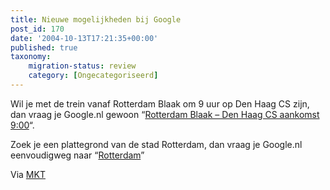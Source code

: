 ```yaml
---
title: Nieuwe mogelijkheden bij Google
post_id: 170
date: '2004-10-13T17:21:35+00:00'
published: true
taxonomy:
    migration-status: review
    category: [Ongecategoriseerd]
---
```

Wil je met de trein vanaf Rotterdam Blaak om 9 uur op Den Haag CS zijn, dan vraag je Google.nl gewoon “[Rotterdam Blaak – Den Haag CS aankomst 9:00](http://www.google.nl/search?hl=nl&q=Rotterdam+Blaak+-+Den+Haag+CS+aankomst+09%3A00&lr=)“.

Zoek je een plattegrond van de stad Rotterdam, dan vraag je Google.nl eenvoudigweg naar “[Rotterdam](http://www.google.nl/search?hl=nl&q=Rotterdam&lr=)”

Via [MKT](http://www.mijnkopthee.nl/archive/2004/10/13/google)